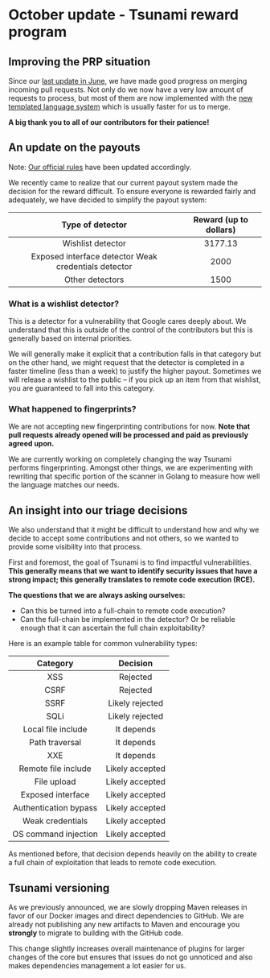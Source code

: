 # October update - Tsunami reward program

## Improving the PRP situation

Since our
[last update in June](https://google.github.io/tsunami-security-scanner/2025/06/18/changes-to-tsunami.html),
we have made good progress on merging incoming pull requests. Not only do we now
have a very low amount of requests to process, but most of them are now
implemented with the
[new templated language system](https://google.github.io/tsunami-security-scanner/howto/new-detector/templated/00-getting-started)
which is usually faster for us to merge.

**A big thank you to all of our contributors for their patience\!**

## An update on the payouts

Note:
[Our official rules](https://bughunters.google.com/about/rules/open-source/5067456626688000/tsunami-patch-rewards-program-rules)
have been updated accordingly.

We recently came to realize that our current payout system made the decision for
the reward difficult. To ensure everyone is rewarded fairly and adequately, we
have decided to simplify the payout system:

Type of detector                                     | Reward (up to dollars)
:--------------------------------------------------: | :--------------------:
Wishlist detector                                    | 3177.13
Exposed interface detector Weak credentials detector | 2000
Other detectors                                      | 1500

### What is a wishlist detector?

This is a detector for a vulnerability that Google cares deeply about. We
understand that this is outside of the control of the contributors but this is
generally based on internal priorities.

We will generally make it explicit that a contribution falls in that category
but on the other hand, we might request that the detector is completed in a
faster timeline (less than a week) to justify the higher payout. Sometimes we
will release a wishlist to the public – if you pick up an item from that
wishlist, you are guaranteed to fall into this category.

### What happened to fingerprints?

We are not accepting new fingerprinting contributions for now. **Note that pull
requests already opened will be processed and paid as previously agreed upon.**

We are currently working on completely changing the way Tsunami performs
fingerprinting. Amongst other things, we are experimenting with rewriting that
specific portion of the scanner in Golang to measure how well the language
matches our needs.

## An insight into our triage decisions

We also understand that it might be difficult to understand how and why we
decide to accept some contributions and not others, so we wanted to provide some
visibility into that process.

First and foremost, the goal of Tsunami is to find impactful vulnerabilities.
**This generally means that we want to identify security issues that have a
strong impact; this generally translates to remote code execution (RCE).**

**The questions that we are always asking ourselves:**

*   Can this be turned into a full-chain to remote code execution?
*   Can the full-chain be implemented in the detector? Or be reliable enough
    that it can ascertain the full chain exploitability?

Here is an example table for common vulnerability types:

| Category                 | Decision        |
| :----------------------: | :-------------: |
| XSS                      | Rejected        |
| CSRF                     | Rejected        |
| SSRF                     | Likely rejected |
| SQLi                     | Likely rejected |
| Local file include       | It depends      |
| Path traversal           | It depends      |
| XXE                      | It depends      |
| Remote file include      | Likely accepted |
| File upload              | Likely accepted |
| Exposed interface        | Likely accepted |
| Authentication bypass    | Likely accepted |
| Weak credentials         | Likely accepted |
| OS command injection     | Likely accepted |

As mentioned before, that decision depends heavily on the ability to create a
full chain of exploitation that leads to remote code execution.

## Tsunami versioning

As we previously announced, we are slowly dropping Maven releases in favor of
our Docker images and direct dependencies to GitHub. We are already not
publishing any new artifacts to Maven and encourage you **strongly** to migrate
to building with the GitHub code.

This change slightly increases overall maintenance of plugins for larger changes
of the core but ensures that issues do not go unnoticed and also makes
dependencies management a lot easier for us.
